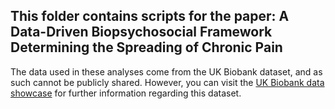 ## This folder contains scripts for the paper: A Data-Driven Biopsychosocial Framework Determining the Spreading of Chronic Pain

The data used in these analyses come from the UK Biobank dataset, and as such cannot be publicly shared. However, you can visit the [UK Biobank data showcase](https://biobank.ndph.ox.ac.uk/showcase/) for further information regarding this dataset.
